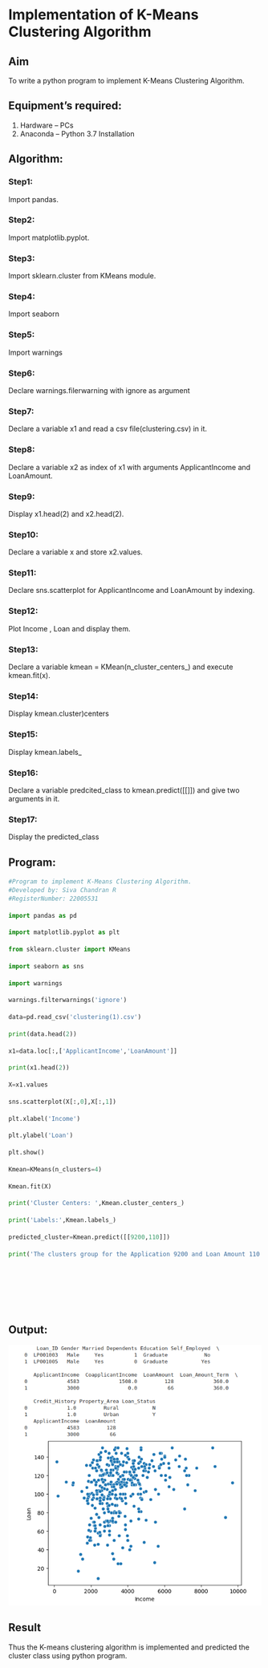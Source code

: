 # Implementation of K-Means Clustering Algorithm
## Aim
To write a python program to implement K-Means Clustering Algorithm.
## Equipment’s required:
1.	Hardware – PCs
2.	Anaconda – Python 3.7 Installation
## Algorithm:
### Step1:
Import pandas. 
### Step2:
Import matplotlib.pyplot.
### Step3:
Import sklearn.cluster from KMeans module. 
### Step4:
Import seaborn 
### Step5:
Import warnings 
### Step6:
Declare warnings.filerwarning with ignore as argument 
### Step7:
Declare a variable x1 and read a csv file(clustering.csv) in it. 
### Step8:
Declare a variable x2 as index of x1 with arguments ApplicantIncome and LoanAmount. 
### Step9:
Display x1.head(2) and x2.head(2). 
### Step10:
Declare a variable x and store x2.values. 
### Step11:
Declare sns.scatterplot for ApplicantIncome and LoanAmount by indexing. 
### Step12:
Plot Income , Loan and display them. 
### Step13:
Declare a variable kmean = KMean(n_cluster_centers_) and execute kmean.fit(x). 
### Step14:
Display kmean.cluster)centers 
### Step15:
Display kmean.labels_ 
### Step16:
Declare a variable predcited_class to kmean.predict([[]]) and give two arguments in it. 
### Step17:
Display the predicted_class
## Program:
```python
#Program to implement K-Means Clustering Algorithm.
#Developed by: Siva Chandran R
#RegisterNumber: 22005531

import pandas as pd

import matplotlib.pyplot as plt

from sklearn.cluster import KMeans

import seaborn as sns

import warnings

warnings.filterwarnings('ignore')

data=pd.read_csv('clustering(1).csv')

print(data.head(2))

x1=data.loc[:,['ApplicantIncome','LoanAmount']]

print(x1.head(2))

X=x1.values

sns.scatterplot(X[:,0],X[:,1])

plt.xlabel('Income')

plt.ylabel('Loan')

plt.show()

Kmean=KMeans(n_clusters=4)

Kmean.fit(X)

print('Cluster Centers: ',Kmean.cluster_centers_)

print('Labels:',Kmean.labels_)

predicted_cluster=Kmean.predict([[9200,110]])

print('The clusters group for the Application 9200 and Loan Amount 110  is ',predicted_cluster)








```
## Output:
![output](./kcluout.png)
## Result
Thus the K-means clustering algorithm is implemented and predicted the cluster class using python program.
